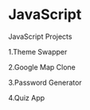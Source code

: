 # JavaScript

JavaScript Projects

1.Theme Swapper

2.Google Map Clone

3.Password Generator

4.Quiz App

